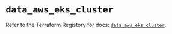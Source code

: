 # `data_aws_eks_cluster`

Refer to the Terraform Registory for docs: [`data_aws_eks_cluster`](https://registry.terraform.io/providers/hashicorp/aws/4.66.1/docs/data-sources/eks_cluster).
